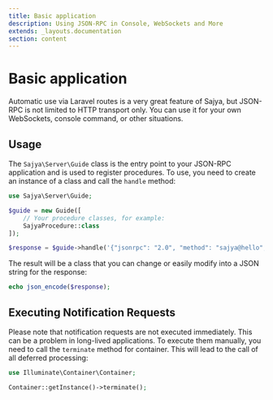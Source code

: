 ```yaml
---
title: Basic application
description: Using JSON-RPC in Console, WebSockets and More
extends: _layouts.documentation
section: content
---
```


# Basic application

Automatic use via Laravel routes is a very great feature of Sajya, but JSON-RPC is not limited to HTTP transport only.
You can use it for your own WebSockets, console command, or other situations.

## Usage

The `Sajya\Server\Guide` class is the entry point to your JSON-RPC application and is used to register procedures.
To use, you need to create an instance of a class and call the `handle` method:


```php
use Sajya\Server\Guide;

$guide = new Guide([
    // Your procedure classes, for example:
    SajyaProcedure::class
]);

$response = $guide->handle('{"jsonrpc": "2.0", "method": "sajya@hello", "id": 1}');
```

The result will be a class that you can change or easily modify into a JSON string for the response:

```php
echo json_encode($response);
```


## Executing Notification Requests

Please note that notification requests are not executed immediately. This can be a problem in long-lived applications. 
To execute them manually, you need to call the `terminate` method for container. This will lead to the call of all deferred processing:

```php
use Illuminate\Container\Container;

Container::getInstance()->terminate();
```
